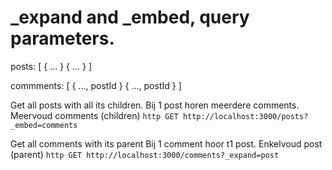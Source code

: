 # _expand and _embed, query parameters.

posts: [
    { ... }
    { ... }
]

commments: [
    { ..., postId }
    { ..., postId }
]

Get all posts with all its children.
Bij 1 post horen meerdere comments.
Meervoud comments (children)
`http GET http://localhost:3000/posts?_embed=comments`


Get all comments with its parent
Bij 1 comment hoor t1 post.
Enkelvoud post (parent)
`http GET http://localhost:3000/comments?_expand=post`
